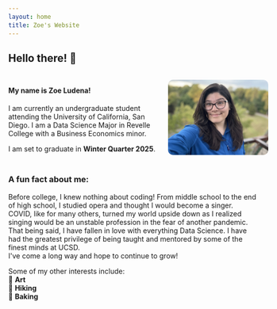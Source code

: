 ```yaml
---
layout: home
title: Zoe's Website
---
```


## Hello there! 👋  

<div style="display: flex; align-items: center; justify-content: space-between;">
    
   <div style="max-width: 60%;">
       <h4>My name is Zoe Ludena!</h4>
       <p>I am currently an undergraduate student attending the University of California, San Diego. I am a Data Science Major in Revelle College with a Business Economics minor.</p>
       <p>I am set to graduate in <strong>Winter Quarter 2025</strong>.</p>
   </div>

   <img src="/assets/images/portrait.jpg" 
        style="width: 300px; height: auto; border-radius: 10px; margin-left: 20px;">
</div>   

### A fun fact about me:  
Before college, I knew nothing about coding! From middle school to the end of high school, I studied opera and thought I would become a singer.  
COVID, like for many others, turned my world upside down as I realized singing would be an unstable profession in the fear of another pandemic.  
That being said, I have fallen in love with everything Data Science. I have had the greatest privilege of being taught and mentored by some of the finest minds at UCSD.  
I've come a long way and hope to continue to grow!  

Some of my other interests include:  
🎨 **Art**  
🥾 **Hiking**  
🍰 **Baking**  


<script type="text/javascript" async 
  id="MathJax-script" 
  src="https://cdn.jsdelivr.net/npm/mathjax@3/es5/tex-mml-chtml.js">
</script>
<script>
  window.MathJax = {
    tex: {
      inlineMath: [['$', '$'], ['\\(', '\\)']],
      displayMath: [['$$', '$$'], ['\\[', '\\]']]
    },
    svg: {
      fontCache: 'global'
    }
  };
</script>
